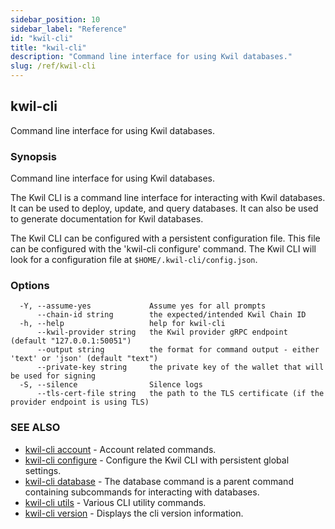 ```yaml
---
sidebar_position: 10
sidebar_label: "Reference"
id: "kwil-cli"
title: "kwil-cli"
description: "Command line interface for using Kwil databases."
slug: /ref/kwil-cli
---
```


## kwil-cli

Command line interface for using Kwil databases.

### Synopsis

Command line interface for using Kwil databases.

The Kwil CLI is a command line interface for interacting with Kwil databases.  It can be used to deploy, update, and query databases.  It can also be used to generate documentation for Kwil databases.

The Kwil CLI can be configured with a persistent configuration file.  This file can be configured with the 'kwil-cli configure' command.  The Kwil CLI will look for a configuration file at `$HOME/.kwil-cli/config.json`.
	

### Options

```
  -Y, --assume-yes             Assume yes for all prompts
      --chain-id string        the expected/intended Kwil Chain ID
  -h, --help                   help for kwil-cli
      --kwil-provider string   the Kwil provider gRPC endpoint (default "127.0.0.1:50051")
      --output string          the format for command output - either 'text' or 'json' (default "text")
      --private-key string     the private key of the wallet that will be used for signing
  -S, --silence                Silence logs
      --tls-cert-file string   the path to the TLS certificate (if the provider endpoint is using TLS)
```

### SEE ALSO

* [kwil-cli account](/docs/ref/kwil-cli/account)	 - Account related commands.
* [kwil-cli configure](/docs/ref/kwil-cli/configure)	 - Configure the Kwil CLI with persistent global settings.
* [kwil-cli database](/docs/ref/kwil-cli/database)	 - The database command is a parent command containing subcommands for interacting with databases.
* [kwil-cli utils](/docs/ref/kwil-cli/utils)	 - Various CLI utility commands.
* [kwil-cli version](/docs/ref/kwil-cli/version)	 - Displays the cli version information.

